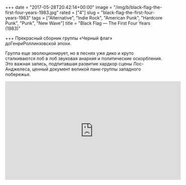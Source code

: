 +++
date = "2017-05-28T20:42:14+00:00"
image = "/img/b/black-flag-the-first-four-years-1983.jpg"
rated = ["4"]
slug = "black-flag-the-first-four-years-1983"
tags = ["Alternative", "Indie Rock", "American Punk", "Hardcore Punk", "Punk", "New Wave"]
title = "Black Flag — The First Four Years (1983)"

+++
Прекрасный сборник группы &laquo;Черный флаг&raquo; доГенриРоллинзовской эпохи.

Группа еще эволюционирует, но&nbsp;в&nbsp;песнях уже дико и&nbsp;круто сталкиваются лоб в&nbsp;лоб звуковая анархия и&nbsp;политические оскорбления. Это важная запись, подпитавшая развитие хардкор сцены Лос-Анджелеса, ценный документ великой панк-группы западного побережья.

<iframe width="560" height="315" src="https://www.youtube.com/embed/SNIof77YZCA" frameborder="0" allowfullscreen></iframe>